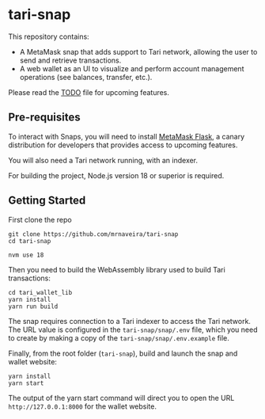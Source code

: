 # tari-snap

This repository contains:
* A MetaMask snap that adds support to Tari network, allowing the user to send and retrieve transactions.
* A web wallet as an UI to visualize and perform account management operations (see balances, transfer, etc.).

Please read the [TODO](TODO.md) file for upcoming features.

## Pre-requisites

To interact with Snaps, you will need to install [MetaMask Flask](https://metamask.io/flask/), a canary distribution for developers that provides access to upcoming features.

You will also need a Tari network running, with an indexer. 

For building the project, Node.js version 18 or superior is required.




## Getting Started

First clone the repo
```shell
git clone https://github.com/mrnaveira/tari-snap
cd tari-snap
```

```
nvm use 18
```

Then you need to build the WebAssembly library used to build Tari transactions:
```shell
cd tari_wallet_lib
yarn install
yarn run build
```

The snap requires connection to a Tari indexer to access the Tari network. The URL value is configured in the `tari-snap/snap/.env` file, which you need to create by making a copy of the `tari-snap/snap/.env.example` file.

Finally, from the root folder (`tari-snap`), build and launch the snap and wallet website:
```shell
yarn install
yarn start
```

The output of the yarn start command will direct you to open the URL `http://127.0.0.1:8000` for the wallet website.

